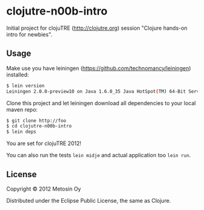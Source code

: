 # clojutre-n00b-intro

Initial project for clojuTRE (http://clojutre.org) session "Clojure hands-on intro for newbies".

## Usage

Make use you have leiningen (https://github.com/technomancy/leiningen) installed:

```sh
$ lein version
Leiningen 2.0.0-preview10 on Java 1.6.0_35 Java HotSpot(TM) 64-Bit Server VM
```

Clone this project and let leiningen download all dependencies to your local maven repo:

```sh
$ git clone http://foo
$ cd clojutre-n00b-intro
$ lein deps
```

You are set for clojuTRE 2012!

You can also run the tests `lein midje` and actual application too `lein run`.

## License

Copyright &copy; 2012 Metosin Oy

Distributed under the Eclipse Public License, the same as Clojure.
